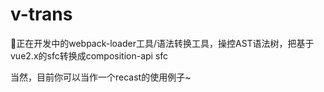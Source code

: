 # v-trans
:hammer:正在开发中的webpack-loader工具/语法转换工具，操控AST语法树，把基于vue2.x的sfc转换成composition-api sfc

当然，目前你可以当作一个recast的使用例子~
